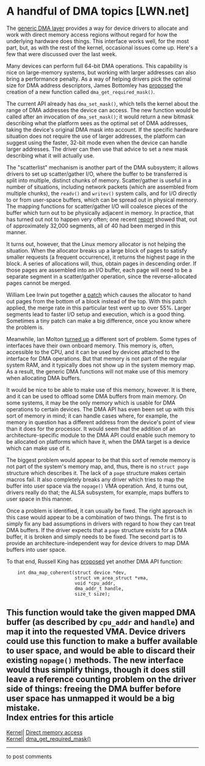 # A handful of DMA topics [LWN.net]

The [generic DMA layer](/Articles/28092/) provides a way for device drivers to allocate and work with direct memory access regions without regard for how the underlying hardware does things. This interface works well, for the most part, but, as with the rest of the kernel, occasional issues come up. Here's a few that were discussed over the last week. 

Many devices can perform full 64-bit DMA operations. This capability is nice on large-memory systems, but working with larger addresses can also bring a performance penalty. As a way of helping drivers pick the optimal size for DMA address descriptors, James Bottomley has [proposed](/Articles/89971/) the creation of a new function called `dma_get_required_mask()`. 

The current API already has `dma_set_mask()`, which tells the kernel about the range of DMA addresses the device can access. The new function would be called after an invocation of `dma_set_mask()`; it would return a new bitmask describing what the platform sees as the optimal set of DMA addresses, taking the device's original DMA mask into account. If the specific hardware situation does not require the use of larger addresses, the platform can suggest using the faster, 32-bit mode even when the device can handle larger addresses. The driver can then use that advice to set a new mask describing what it will actually use. 

The "scatterlist" mechanism is another part of the DMA subsystem; it allows drivers to set up scatter/gather I/O, where the buffer to be transferred is split into multiple, distinct chunks of memory. Scatter/gather is useful in a number of situations, including network packets (which are assembled from multiple chunks), the `readv()` and `writev()` system calls, and for I/O directly to or from user-space buffers, which can be spread out in physical memory. The mapping functions for scatter/gather I/O will coalesce pieces of the buffer which turn out to be physically adjacent in memory. In practice, that has turned out not to happen very often; one recent [report](/Articles/90876/) showed that, out of approximately 32,000 segments, all of 40 had been merged in this manner. 

It turns out, however, that the Linux memory allocator is not helping the situation. When the allocator breaks up a large block of pages to satisfy smaller requests (a frequent occurrence), it returns the highest page in the block. A series of allocations will, thus, obtain pages in descending order. If those pages are assembled into an I/O buffer, each page will need to be a separate segment in a scatter/gather operation, since the reverse-allocated pages cannot be merged. 

William Lee Irwin put together [a patch](/Articles/90877/) which causes the allocator to hand out pages from the bottom of a block instead of the top. With this patch applied, the merge rate in this particular test went up to over 55%. Larger segments lead to faster I/O setup and execution, which is a good thing. Sometimes a tiny patch can make a big difference, once you know where the problem is. 

Meanwhile, Ian Molton [turned up](/Articles/90878/) a different sort of problem. Some types of interfaces have their own onboard memory. This memory is, often, accessible to the CPU, and it can be used by devices attached to the interface for DMA operations. But that memory is not part of the regular system RAM, and it typically does not show up in the system memory map. As a result, the generic DMA functions will not make use of this memory when allocating DMA buffers. 

It would be nice to be able to make use of this memory, however. It is there, and it can be used to offload some DMA buffers from main memory. On some systems, it may be the only memory which is usable for DMA operations to certain devices. The DMA API has even been set up with this sort of memory in mind; it can handle cases where, for example, the memory in question has a different address from the device's point of view than it does for the processor. It would seem that the addition of an architecture-specific module to the DMA API could enable such memory to be allocated on platforms which have it, when the DMA target is a device which can make use of it. 

The biggest problem would appear to be that this sort of remote memory is not part of the system's memory map, and, thus, there is no `struct page` structure which describes it. The lack of a `page` structure makes certain macros fail. It also completely breaks any driver which tries to map the buffer into user space via the `nopage()` VMA operation. And, it turns out, drivers really do that; the ALSA subsystem, for example, maps buffers to user space in this manner. 

Once a problem is identified, it can usually be fixed. The right approach in this case would appear to be a combination of two things. The first is to simply fix any bad assumptions in drivers with regard to how they can treat DMA buffers. If the driver expects that a `page` structure exists for a DMA buffer, it is broken and simply needs to be fixed. The second part is to provide an architecture-independent way for device drivers to map DMA buffers into user space. 

To that end, Russell King has [proposed](/Articles/90880/) yet another DMA API function: 
    
    
        int dma_map_coherent(struct device *dev, 
                             struct vm_area_struct *vma,
                             void *cpu_addr,
                             dma_addr_t handle,
                             size_t size);
    

This function would take the given mapped DMA buffer (as described by `cpu_addr` and `handle`) and map it into the requested VMA. Device drivers could use this function to make a buffer available to user space, and would be able to discard their existing `nopage()` methods. The new interface would thus simplify things, though it does still leave a reference counting problem on the driver side of things: freeing the DMA buffer before user space has unmapped it would be a big mistake.  
Index entries for this article  
---  
[Kernel](/Kernel/Index)| [Direct memory access](/Kernel/Index#Direct_memory_access)  
[Kernel](/Kernel/Index)| [dma_get_required_mask()](/Kernel/Index#dma_get_required_mask)  
  


* * *

to post comments 
